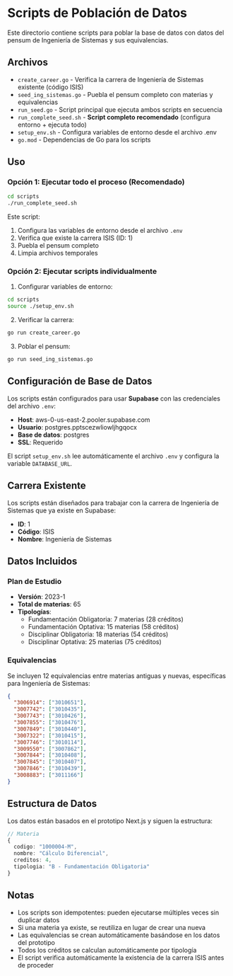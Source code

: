 # Scripts de Población de Datos

Este directorio contiene scripts para poblar la base de datos con datos del pensum de Ingeniería de Sistemas y sus equivalencias.

## Archivos

- `create_career.go` - Verifica la carrera de Ingeniería de Sistemas existente (código ISIS)
- `seed_ing_sistemas.go` - Puebla el pensum completo con materias y equivalencias
- `run_seed.go` - Script principal que ejecuta ambos scripts en secuencia
- `run_complete_seed.sh` - **Script completo recomendado** (configura entorno + ejecuta todo)
- `setup_env.sh` - Configura variables de entorno desde el archivo .env
- `go.mod` - Dependencias de Go para los scripts

## Uso

### Opción 1: Ejecutar todo el proceso (Recomendado)

```bash
cd scripts
./run_complete_seed.sh
```

Este script:
1. Configura las variables de entorno desde el archivo `.env`
2. Verifica que existe la carrera ISIS (ID: 1)
3. Puebla el pensum completo
4. Limpia archivos temporales

### Opción 2: Ejecutar scripts individualmente

1. Configurar variables de entorno:
```bash
cd scripts
source ./setup_env.sh
```

2. Verificar la carrera:
```bash
go run create_career.go
```

3. Poblar el pensum:
```bash
go run seed_ing_sistemas.go
```

## Configuración de Base de Datos

Los scripts están configurados para usar **Supabase** con las credenciales del archivo `.env`:

- **Host**: aws-0-us-east-2.pooler.supabase.com
- **Usuario**: postgres.pptscezwliowljhgqocx
- **Base de datos**: postgres
- **SSL**: Requerido

El script `setup_env.sh` lee automáticamente el archivo `.env` y configura la variable `DATABASE_URL`.

## Carrera Existente

Los scripts están diseñados para trabajar con la carrera de Ingeniería de Sistemas que ya existe en Supabase:

- **ID**: 1
- **Código**: ISIS
- **Nombre**: Ingeniería de Sistemas

## Datos Incluidos

### Plan de Estudio
- **Versión**: 2023-1
- **Total de materias**: 65
- **Tipologías**:
  - Fundamentación Obligatoria: 7 materias (28 créditos)
  - Fundamentación Optativa: 15 materias (58 créditos)
  - Disciplinar Obligatoria: 18 materias (54 créditos)
  - Disciplinar Optativa: 25 materias (75 créditos)

### Equivalencias
Se incluyen 12 equivalencias entre materias antiguas y nuevas, específicas para Ingeniería de Sistemas:

```json
{
  "3006914": ["3010651"],
  "3007742": ["3010435"],
  "3007743": ["3010426"],
  "3007855": ["3010476"],
  "3007849": ["3010440"],
  "3007322": ["3010415"],
  "3007746": ["3010114"],
  "3009550": ["3007862"],
  "3007844": ["3010408"],
  "3007845": ["3010407"],
  "3007846": ["3010439"],
  "3008883": ["3011166"]
}
```

## Estructura de Datos

Los datos están basados en el prototipo Next.js y siguen la estructura:

```typescript
// Materia
{
  codigo: "1000004-M",
  nombre: "Cálculo Diferencial",
  creditos: 4,
  tipologia: "B - Fundamentación Obligatoria"
}
```

## Notas

- Los scripts son idempotentes: pueden ejecutarse múltiples veces sin duplicar datos
- Si una materia ya existe, se reutiliza en lugar de crear una nueva
- Las equivalencias se crean automáticamente basándose en los datos del prototipo
- Todos los créditos se calculan automáticamente por tipología
- El script verifica automáticamente la existencia de la carrera ISIS antes de proceder 
